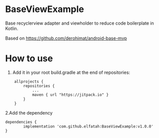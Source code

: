 # BaseViewExample
Base recyclerview adapter and viewholder to reduce code boilerplate in Kotlin.

Based on https://github.com/derohimat/android-base-mvp

# How to use

1. Add it in your root build.gradle at the end of repositories:
```
	allprojects {
		repositories {
			...
			maven { url "https://jitpack.io" }
		}
	}

```
2.Add the dependency

	dependencies {
	        implementation 'com.github.elfatah:BaseViewExample:v1.0.0'
	}
